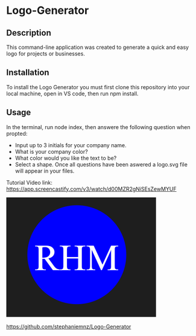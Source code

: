 # Logo-Generator

## Description
This command-line application was created to generate a quick and easy logo for projects or businesses.

## Installation
To install the Logo Generator you must first clone this repository into your local machine, open in VS code, then run npm install.

## Usage
In the terminal, run node index, then answere the following question when propted:
- Input up to 3 initials for your company name.
- What is your company color?
- What color would you like the text to be?
- Select a shape.
Once all questions have been aswered a logo.svg file will appear in your files. 

Tutorial Video link: https://app.screencastify.com/v3/watch/d00MZR2gNiSEsZewMYUF 

![alt text](examples/image.png)

https://github.com/stephaniemnz/Logo-Generator

